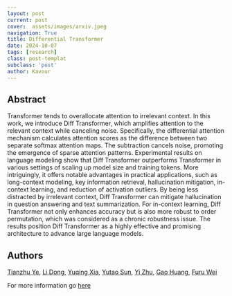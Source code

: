 ```yaml
---
layout: post
current: post
cover:  assets/images/arxiv.jpeg
navigation: True
title: Differential Transformer
date: 2024-10-07
tags: [research]
class: post-templat
subclass: 'post'
author: Kavour
---
```


<h2> Abstract </h2>

<p> Transformer tends to overallocate attention to irrelevant context. In this work, we introduce Diff Transformer, which amplifies attention to the relevant context while canceling noise. Specifically, the differential attention mechanism calculates attention scores as the difference between two separate softmax attention maps. The subtraction cancels noise, promoting the emergence of sparse attention patterns. Experimental results on language modeling show that Diff Transformer outperforms Transformer in various settings of scaling up model size and training tokens. More intriguingly, it offers notable advantages in practical applications, such as long-context modeling, key information retrieval, hallucination mitigation, in-context learning, and reduction of activation outliers. By being less distracted by irrelevant context, Diff Transformer can mitigate hallucination in question answering and text summarization. For in-context learning, Diff Transformer not only enhances accuracy but is also more robust to order permutation, which was considered as a chronic robustness issue. The results position Diff Transformer as a highly effective and promising architecture to advance large language models.</p>

<h2> Authors </h2>

<p> <a href="https://arxiv.org/search/cs?searchtype=author&amp;query=Ye,+T">Tianzhu Ye</a>, <a href="https://arxiv.org/search/cs?searchtype=author&amp;query=Dong,+L">Li Dong</a>, <a href="https://arxiv.org/search/cs?searchtype=author&amp;query=Xia,+Y">Yuqing Xia</a>, <a href="https://arxiv.org/search/cs?searchtype=author&amp;query=Sun,+Y">Yutao Sun</a>, <a href="https://arxiv.org/search/cs?searchtype=author&amp;query=Zhu,+Y">Yi Zhu</a>, <a href="https://arxiv.org/search/cs?searchtype=author&amp;query=Huang,+G">Gao Huang</a>, <a href="https://arxiv.org/search/cs?searchtype=author&amp;query=Wei,+F">Furu Wei</a> </p>

<p>For more information go <a href='https://arxiv.org/abs/2410.05258'>here</a></p>